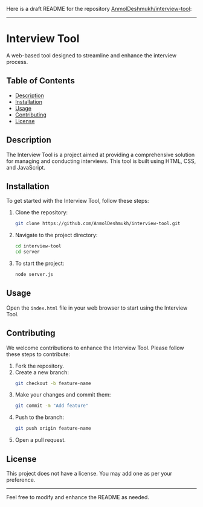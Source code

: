 Here is a draft README for the repository [AnmolDeshmukh/interview-tool](https://github.com/AnmolDeshmukh/interview-tool):

---

# Interview Tool

A web-based tool designed to streamline and enhance the interview process.

## Table of Contents

- [Description](#description)
- [Installation](#installation)
- [Usage](#usage)
- [Contributing](#contributing)
- [License](#license)

## Description

The Interview Tool is a project aimed at providing a comprehensive solution for managing and conducting interviews. This tool is built using HTML, CSS, and JavaScript.

## Installation

To get started with the Interview Tool, follow these steps:

1. Clone the repository:
    ```bash
    git clone https://github.com/AnmolDeshmukh/interview-tool.git
    ```
2. Navigate to the project directory:
    ```bash
    cd interview-tool
    cd server
    ```
3. To start the project:
   ```bash
   node server.js
   ```

## Usage

Open the `index.html` file in your web browser to start using the Interview Tool.

## Contributing

We welcome contributions to enhance the Interview Tool. Please follow these steps to contribute:

1. Fork the repository.
2. Create a new branch:
    ```bash
    git checkout -b feature-name
    ```
3. Make your changes and commit them:
    ```bash
    git commit -m "Add feature"
    ```
4. Push to the branch:
    ```bash
    git push origin feature-name
    ```
5. Open a pull request.

## License

This project does not have a license. You may add one as per your preference.

---

Feel free to modify and enhance the README as needed.
